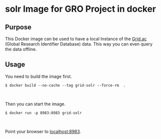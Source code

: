 solr Image for GRO Project in docker
====================================

Purpose
-------

This Docker image can be used to have a local Instance of the
[Grid.ac](https://grid.ac/) (Global Research Identifier Database) data. This way
you can even query the data offline.

Usage
-----

You need to build the image first.

~~~~~~~~~~~~~~~~~~~~~~~~~~~~~~~~~~~~~~~~~~~~~~~~~~~~~~~~~~~~~~~~~~~~~~~~~~~~~~~~
$ docker build --no-cache --tag grid-solr --force-rm  .
~~~~~~~~~~~~~~~~~~~~~~~~~~~~~~~~~~~~~~~~~~~~~~~~~~~~~~~~~~~~~~~~~~~~~~~~~~~~~~~~

 

Then you can start the image.

~~~~~~~~~~~~~~~~~~~~~~~~~~~~~~~~~~~~~~~~~~~~~~~~~~~~~~~~~~~~~~~~~~~~~~~~~~~~~~~~
$ docker run -p 8983:8983 grid-solr
~~~~~~~~~~~~~~~~~~~~~~~~~~~~~~~~~~~~~~~~~~~~~~~~~~~~~~~~~~~~~~~~~~~~~~~~~~~~~~~~

 

Point your browser to [localhost:8983](http://localhost:8983/solr/).
